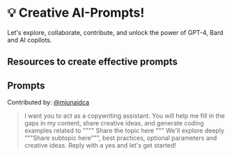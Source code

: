 # 💡 Creative AI-Prompts!

Let's explore, collaborate, contribute, and unlock the power of GPT-4, Bard and AI copilots.

## Resources to create effective prompts

## Prompts
Contributed by: [@mjunaidca](github.com/)

> I want you to act as a copywriting assistant. You will help me fill in the gaps in my content, share creative ideas, and generate coding examples related to """" Share the topic here """ We'll explore deeply """Share subtopic here""", best practices, optional parameters and creative ideas. Reply with a yes and let's get started!
